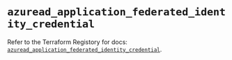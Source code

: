 # `azuread_application_federated_identity_credential`

Refer to the Terraform Registory for docs: [`azuread_application_federated_identity_credential`](https://www.terraform.io/docs/providers/azuread/r/application_federated_identity_credential).
